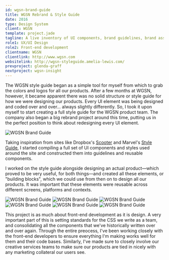 ```yaml
---
id: wgsn-brand-guide
title: WGSN Rebrand & Style Guide
date: 2016
type: Design System
client: WGSN
template: project.jade
tagline: A live inventory of UI components, brand guidelines, brand assets, code snippets and developer guidelines for WGSN products.
role1: UX/UI Design
role2: Front-end development
clientname: WGSN
clientlink: http://www.wgsn.com
websitelink: http://wgsn-styleguide.amelia-lewis.com/
prevproject: glenda-graff
nextproject: wgsn-insight
---
```


The WGSN style guide began as a simple tool for myself from which to grab the colors and logos for all our products. After a few months at WGSN, however, it became apparent there was no solid structure or style guide for how we were designing our products. Every UI element was being designed and coded over and over... always slightly differently. So, I took it upon myself to start creating a full style guide for the WGSN product team. The company also began a big rebrand project around this time, putting us in the perfect position to think about redesigning every UI element.

![WGSN Brand Guide](wgsn-brand-guide-9.jpg "WGSN Brand Guide")

Taking inspiration from sites like Dropbox's <a href="http://dropbox.github.io/scooter/index.html" target="_blank" class="link-highlight">Scooter</a> and Marvel's <a href="https://marvelapp.com/styleguide/overview/introduction" target="_blank" class="link-highlight">Style Guide</a>, I started compiling a full set of UI components and styles used around the site and constructed them into guidelines and reusable components.

I worked on the style guide alongside designing an actual product&mdash;which proved to be very useful, for both things&mdash;and created all these elements, or "building blocks", which we could use from then on to design all our products. It was important that these elements were reusable across different screens, platforms and contexts.

![WGSN Brand Guide](wgsn-brand-guide-11.jpg "WGSN Brand Guide")
![WGSN Brand Guide](wgsn-brand-guide-12.jpg "WGSN Brand Guide")
![WGSN Brand Guide](wgsn-brand-guide-13.jpg "WGSN Brand Guide")
![WGSN Brand Guide](wgsn-brand-guide-14.jpg "WGSN Brand Guide")
![WGSN Brand Guide](wgsn-brand-guide-15.jpg "WGSN Brand Guide")
![WGSN Brand Guide](wgsn-brand-guide-16.jpg "WGSN Brand Guide")

This project is as much about front-end development as it is design. A very important part of this is setting standards for the CSS we write as a team, and consolidating all the components that we've historically written over and over again. Through the entire preocess, I've been working closely with the front-end developers to ensure everything I'm making works well for them and their code bases. Similarly, I've made sure to closely involve our creative services teams to make sure our products are tied in nicely with any marketing collateral our users see.